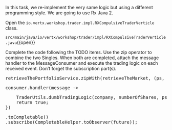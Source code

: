 In this task, we re-implement the very same logic but using a different programming style. We are going to use Rx Java 2. 

Open the ``io.vertx.workshop.trader.impl.RXCompulsiveTraderVerticle`` class. 

``src/main/java/io/vertx/workshop/trader/impl/RXCompulsiveTraderVerticle.java``{{open}}

Complete the code following the TODO items. Use the zip operator to combine the two Singles. When both are completed, attach the message handler to the MessageConsumer and execute the trading logic on each received event. Don’t forget the subscription part(s).

<pre class="file" data-filename="src/main/java/io/vertx/workshop/trader/impl/RXCompulsiveTraderVerticle.java" data-target="insert" data-marker="// TODO 1">
retrieveThePortfolioService.zipWith(retrieveTheMarket, (ps, consumer) -> {
</pre>

<pre class="file" data-filename="src/main/java/io/vertx/workshop/trader/impl/RXCompulsiveTraderVerticle.java" data-target="insert" data-marker="// TODO 1">
consumer.handler(message ->
</pre>

<pre class="file" data-filename="src/main/java/io/vertx/workshop/trader/impl/RXCompulsiveTraderVerticle.java" data-target="insert" data-marker="// TODO 1">
    TraderUtils.dumbTradingLogic(company, numberOfShares, ps, message.body()).subscribe());
    return true;
})
</pre>

<pre class="file" data-filename="src/main/java/io/vertx/workshop/trader/impl/RXCompulsiveTraderVerticle.java" data-target="insert" data-marker="// TODO 1">
.toCompletable()
.subscribe(CompletableHelper.toObserver(future));
</pre>

